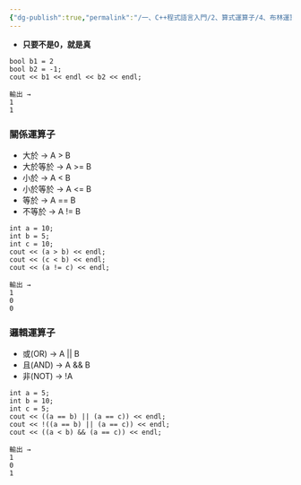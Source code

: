 ```yaml
---
{"dg-publish":true,"permalink":"/一、C++程式語言入門/2、算式運算子/4、布林運算/"}
---
```



- **只要不是0，就是真**

```  
bool b1 = 2 
bool b2 = -1; 
cout << b1 << endl << b2 << endl; 

輸出 →
1 
1 
```

### 關係運算子

- 大於 → A > B
- 大於等於 → A >= B
- 小於 → A < B
- 小於等於 → A <= B
- 等於 → A == B
- 不等於 → A != B

```
int a = 10; 
int b = 5; 
int c = 10; 
cout << (a > b) << endl; 
cout << (c < b) << endl; 
cout << (a != c) << endl; 

輸出 →
1 
0 
0
```

### 邏輯運算子

- 或(OR) → A || B
- 且(AND) → A && B
- 非(NOT) → !A

```
int a = 5; 
int b = 10; 
int c = 5; 
cout << ((a == b) || (a == c)) << endl; 
cout << !((a == b) || (a == c)) << endl; 
cout << ((a < b) && (a == c)) << endl; 

輸出 →
1 
0 
1
```

